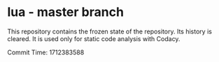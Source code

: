 # lua - master branch

This repository contains the frozen state of the repository.
Its history is cleared. It is used only for static code
analysis with Codacy.

Commit Time: 1712383588